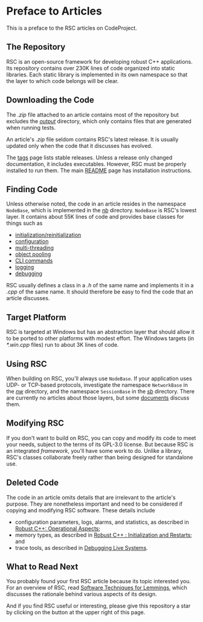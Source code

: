 # Preface to Articles

This is a preface to the RSC articles on CodeProject.

## The Repository

RSC is an open-source framework for developing robust C++ applications. Its
repository contains over 230K lines of code organized into static libraries.
Each static library is implemented in its own namespace so that the layer to
which code belongs will be clear.

## Downloading the Code

The _.zip_ file attached to an article contains most of the repository but
excludes the [_output_](/output) directory, which only contains files that
are generated when running tests.

An article's _.zip_ file seldom contains RSC's latest release. It is usually
updated only when the code that it discusses has evolved.

The [tags](https://github.com/GregUtas/robust-services-core/tags) page lists
stable releases. Unless a release only changed documentation, it includes
executables. However, RSC must be properly installed to run them. The main
[README](/README.md) page has installation instructions.

## Finding Code

Unless otherwise noted, the code in an article resides in the namespace
`NodeBase`, which is implemented in the [_nb_](/src/nb) directory. `NodeBase`
is RSC's lowest layer. It contains about 55K lines of code and provides
base classes for things such as

- [initialization/reinitialization](https://www.codeproject.com/Articles/5254138/Robust-Cplusplus-Initialization-and-Restarts)
- [configuration](https://www.codeproject.com/Articles/5274153/Robust-Cplusplus-Operational-Aspects)
- [multi-threading](https://www.codeproject.com/Articles/5246597/Robust-Cplusplus-P-and-V-Considered-Harmful)
- [object pooling](https://www.codeproject.com/Articles/5166096/Robust-Cplusplus-Object-Pools)
- [CLI commands](https://www.codeproject.com/Articles/5269493/A-Command-Line-Interface-CLI-Framework)
- [logging](https://www.codeproject.com/Articles/5274153/Robust-Cplusplus-Operational-Aspects)
- [debugging](https://www.codeproject.com/Articles/5255828/Debugging-Live-Systems)

RSC usually defines a class in a _.h_ of the same name and implements it
in a _.cpp_ of the same name. It should therefore be easy to find the code
that an article discusses.

## Target Platform

RSC is targeted at Windows but has an abstraction layer that should allow it
to be ported to other platforms with modest effort. The Windows targets (in
_*.win.cpp_ files) run to about 3K lines of code.

## Using RSC

When building on RSC, you'll always use `NodeBase`. If your application
uses UDP- or TCP-based protocols, investigate the namespace `NetworkBase` 
in the [_nw_](/src/nw) directory, and the namespace `SessionBase` in the
[_sb_](/src/sb) directory. There are currently no articles about those layers,
but some [documents](/docs/README.md) discuss them.

## Modifying RSC

If you don't want to build on RSC, you can copy and modify its code to meet
your needs, subject to the terms of its GPL-3.0 license. But because RSC is
an integrated _framework_, you'll have some work to do. Unlike a library,
RSC's classes collaborate freely rather than being designed for standalone
use.

## Deleted Code

The code in an article omits details that are irrelevant to the article's
purpose. They are nonetheless important and need to be considered if copying
and modifying RSC software. These details include

- configuration parameters, logs, alarms, and statistics, as described in
[Robust C++: Operational Aspects](https://www.codeproject.com/Articles/5274153/Robust-Cplusplus-Operational-Aspects);
- memory types, as described in
[Robust C++ : Initialization and Restarts](https://www.codeproject.com/Articles/5254138/Robust-Cplusplus-Initialization-and-Restarts); and
- trace tools, as described in
[Debugging Live Systems](https://www.codeproject.com/Articles/5255828/Debugging-Live-Systems).

## What to Read Next

You probably found your first RSC article because its topic interested you.
For an overview of RSC, read
[Software Techniques for Lemmings](https://www.codeproject.com/Articles/5258540/Software-Techniques-for-Lemmings),
which discusses the rationale behind various aspects of its design.

And if you find RSC useful or interesting, please give this repository a
star by clicking on the button at the upper right of this page.
